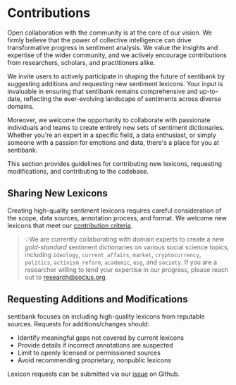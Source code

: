 # Contributions

Open collaboration with the community is at the core of our vision. We firmly believe that the power of collective intelligence can drive transformative progress in sentiment analysis. We value the insights and expertise of the wider community, and we actively encourage contributions from researchers, scholars, and practitioners alike.

We invite users to actively participate in shaping the future of sentibank by suggesting additions and requesting new sentiment lexicons. Your input is invaluable in ensuring that sentibank remains comprehensive and up-to-date, reflecting the ever-evolving landscape of sentiments across diverse domains.

Moreover, we welcome the opportunity to collaborate with passionate individuals and teams to create entirely new sets of sentiment dictionaries. Whether you're an expert in a specific field, a data enthusiast, or simply someone with a passion for emotions and data, there's a place for you at sentibank.

This section provides guidelines for contributing new lexicons, requesting modifications, and contributing to the codebase.

## Sharing New Lexicons

Creating high-quality sentiment lexicons requires careful consideration of the scope, data sources, annotation process, and format. We welcome new lexicons that meet our [contribution criteria](https://github.com/socius-org/sentibank/blob/main/doc/CONTRIBUTING.md). 

> 💡We are currently collaborating with domain experts to create a new *gold-standard* sentiment dictionaries on various social science topics, including `ideology`, `current_affairs`, `market`, `cryptocurrency`, `politics`, `activism_reform`, `academic`, `esg`, and `society`.  If you are a researcher willing to lend your expertise in our progress, please reach out to research@socius.org.  

## Requesting Additions and Modifications

sentibank focuses on including high-quality lexicons from reputable sources. Requests for additions/changes should:

- Identify meaningful gaps not covered by current lexicons
- Provide details if incorrect annotations are suspected  
- Limit to openly licensed or permissioned sources
- Avoid recommending proprietary, nonpublic lexicons

Lexicon requests can be submitted via our [issue](https://github.com/socius-org/sentibank/issues) on Github.
